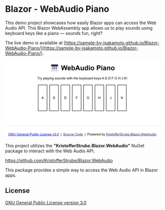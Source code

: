 # Blazor - WebAudio Piano

This demo project showcases how easily Blazor apps can access the Web Audio API. This Blazor WebAssembly app allows us to play sounds using keyboard keys like a piano — sounds fun, right?

The live demo is available at [https://sample-by-jsakamoto.github.io/Blazor-WebAudio-Piano/](https://sample-by-jsakamoto.github.io/Blazor-WebAudio-Piano/).

![](.assets/social-preview.png)

This project utilizes the **"KristofferStrube.Blazor.WebAudio"** NuGet package to interact with the Web Audio API.

https://github.com/KristofferStrube/Blazor.WebAudio

This package provides a simple way to access the Web Audio API in Blazor apps.

## License

[GNU General Public License version 3.0](LICENSE)
